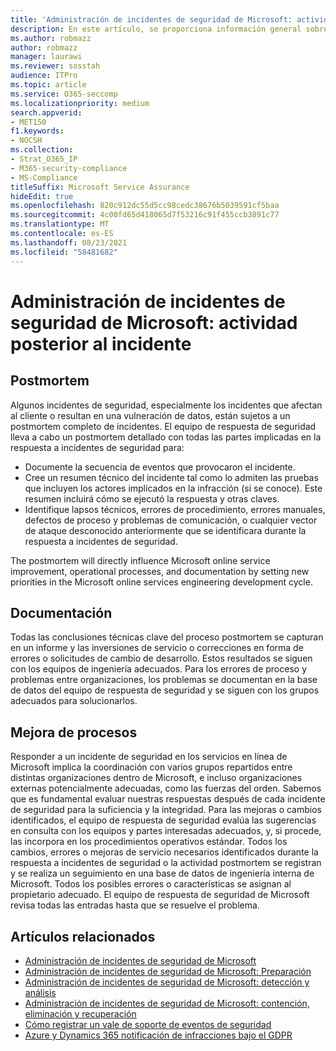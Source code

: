 ```yaml
---
title: 'Administración de incidentes de seguridad de Microsoft: actividad posterior al incidente'
description: En este artículo, se proporciona información general sobre el proceso de actividad posterior a la incidencia de administración de incidentes de seguridad en los servicios en línea de Microsoft.
ms.author: robmazz
author: robmazz
manager: laurawi
ms.reviewer: sosstah
audience: ITPro
ms.topic: article
ms.service: O365-seccomp
ms.localizationpriority: medium
search.appverid:
- MET150
f1.keywords:
- NOCSH
ms.collection:
- Strat_O365_IP
- M365-security-compliance
- MS-Compliance
titleSuffix: Microsoft Service Assurance
hideEdit: true
ms.openlocfilehash: 820c912dc55d5cc98cedc38676b5039591cf5baa
ms.sourcegitcommit: 4c00fd65d418065d7f53216c91f455ccb3891c77
ms.translationtype: MT
ms.contentlocale: es-ES
ms.lasthandoff: 08/23/2021
ms.locfileid: "58481682"
---
```

# <a name="microsoft-security-incident-management-post-incident-activity"></a>Administración de incidentes de seguridad de Microsoft: actividad posterior al incidente

## <a name="postmortem"></a>Postmortem

Algunos incidentes de seguridad, especialmente los incidentes que afectan al cliente o resultan en una vulneración de datos, están sujetos a un postmortem completo de incidentes. El equipo de respuesta de seguridad lleva a cabo un postmortem detallado con todas las partes implicadas en la respuesta a incidentes de seguridad para:

- Documente la secuencia de eventos que provocaron el incidente.
- Cree un resumen técnico del incidente tal como lo admiten las pruebas que incluyen los actores implicados en la infracción (si se conoce). Este resumen incluirá cómo se ejecutó la respuesta y otras claves.
- Identifique lapsos técnicos, errores de procedimiento, errores manuales, defectos de proceso y problemas de comunicación, o cualquier vector de ataque desconocido anteriormente que se identificara durante la respuesta a incidentes de seguridad.

The postmortem will directly influence Microsoft online service improvement, operational processes, and documentation by setting new priorities in the Microsoft online services engineering development cycle.

## <a name="documentation"></a>Documentación

Todas las conclusiones técnicas clave del proceso postmortem se capturan en un informe y las inversiones de servicio o correcciones en forma de errores o solicitudes de cambio de desarrollo. Estos resultados se siguen con los equipos de ingeniería adecuados. Para los errores de proceso y problemas entre organizaciones, los problemas se documentan en la base de datos del equipo de respuesta de seguridad y se siguen con los grupos adecuados para solucionarlos.

## <a name="process-improvement"></a>Mejora de procesos

Responder a un incidente de seguridad en los servicios en línea de Microsoft implica la coordinación con varios grupos repartidos entre distintas organizaciones dentro de Microsoft, e incluso organizaciones externas potencialmente adecuadas, como las fuerzas del orden. Sabemos que es fundamental evaluar nuestras respuestas después de cada incidente de seguridad para la suficiencia y la integridad. Para las mejoras o cambios identificados, el equipo de respuesta de seguridad evalúa las sugerencias en consulta con los equipos y partes interesadas adecuados, y, si procede, las incorpora en los procedimientos operativos estándar. Todos los cambios, errores o mejoras de servicio necesarios identificados durante la respuesta a incidentes de seguridad o la actividad postmortem se registran y se realiza un seguimiento en una base de datos de ingeniería interna de Microsoft. Todos los posibles errores o características se asignan al propietario adecuado. El equipo de respuesta de seguridad de Microsoft revisa todas las entradas hasta que se resuelve el problema.

## <a name="related-articles"></a>Artículos relacionados

- [Administración de incidentes de seguridad de Microsoft](assurance-security-incident-management.md)
- [Administración de incidentes de seguridad de Microsoft: Preparación](assurance-sim-preparation.md)
- [Administración de incidentes de seguridad de Microsoft: detección y análisis](assurance-sim-detection-analysis.md)
- [Administración de incidentes de seguridad de Microsoft: contención, eliminación y recuperación](assurance-sim-containment-eradication-recovery.md)
- [Cómo registrar un vale de soporte de eventos de seguridad](/azure/security/fundamentals/event-support-ticket)
- [Azure y Dynamics 365 notificación de infracciones bajo el GDPR](/compliance/regulatory/gdpr-breach-azure-dynamics)
